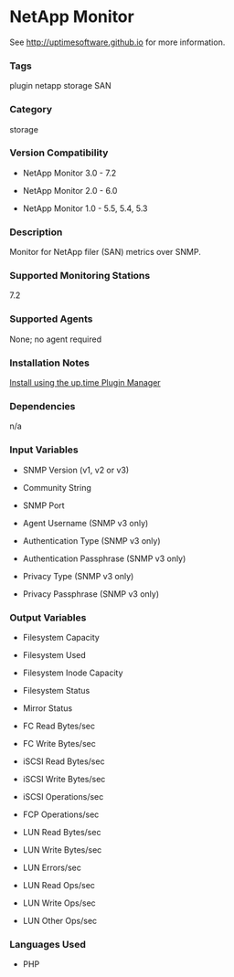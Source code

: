 # NetApp Monitor

See http://uptimesoftware.github.io for more information.

### Tags 
 plugin   netapp   storage   SAN  

### Category

storage

### Version Compatibility


  
* NetApp Monitor 3.0 - 7.2
  

  
* NetApp Monitor 2.0 - 6.0
  

  
* NetApp Monitor 1.0 - 5.5, 5.4, 5.3
  


### Description
Monitor for NetApp filer (SAN) metrics over SNMP.


### Supported Monitoring Stations

7.2

### Supported Agents
None; no agent required

### Installation Notes
<p><a href="https://github.com/uptimesoftware/uptime-plugin-manager">Install using the up.time Plugin Manager</a></p>


### Dependencies
<p>n/a</p>


### Input Variables

* SNMP Version		(v1, v2 or v3)

* Community String

* SNMP Port		

* Agent Username (SNMP v3 only)	 

* Authentication Type (SNMP v3 only)	 

* Authentication Passphrase (SNMP v3 only)	 	

* Privacy Type (SNMP v3 only)	

* Privacy Passphrase (SNMP v3 only)


### Output Variables


* Filesystem Capacity

* Filesystem Used

* Filesystem Inode Capacity

* Filesystem Status

* Mirror Status

* FC Read Bytes/sec

* FC Write Bytes/sec

* iSCSI Read Bytes/sec

* iSCSI Write Bytes/sec

* iSCSI Operations/sec

* FCP Operations/sec

* LUN Read Bytes/sec

* LUN Write Bytes/sec

* LUN Errors/sec

* LUN Read Ops/sec

* LUN Write Ops/sec

* LUN Other Ops/sec


### Languages Used

* PHP

